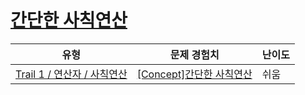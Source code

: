 # [간단한 사칙연산](https://www.codetree.ai/trails/complete/curated-cards/intro-simple-arithmetic-operation)

|유형|문제 경험치|난이도|
|---|---|---|
|[Trail 1 / 연산자 / 사칙연산](https://www.codetree.ai/trail-info/novice-low/)|[[Concept]간단한 사칙연산](https://www.codetree.ai/trails/complete/curated-cards/intro-simple-arithmetic-operation/)|쉬움|

